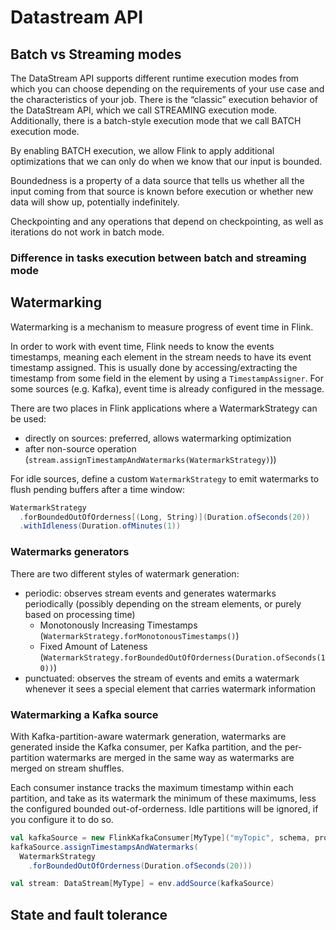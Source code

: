 # Datastream API

## Batch vs Streaming modes

The DataStream API supports different runtime execution modes from which you can choose depending on the requirements of your use case and the characteristics of your job.  There is the “classic” execution behavior of the DataStream API, which we call STREAMING execution mode.  Additionally, there is a batch-style execution mode that we call BATCH execution mode. 

By enabling BATCH execution, we allow Flink to apply additional optimizations that we can only do when we know that our input is bounded.

Boundedness is a property of a data source that tells us whether all the input coming from that source is known before execution or whether new data will show up, potentially indefinitely.

Checkpointing and any operations that depend on checkpointing, as well as iterations do not work in batch mode.

### Difference in tasks execution between batch and streaming mode

## Watermarking

Watermarking is a mechanism to measure progress of event time in Flink.

In order to work with event time, Flink needs to know the events timestamps, meaning each element in the stream needs to have its event timestamp assigned. This is usually done by accessing/extracting the timestamp from some field in the element by using a `TimestampAssigner`. For some sources (e.g. Kafka), event time is already configured in the message.

There are two places in Flink applications where a WatermarkStrategy can be used:
- directly on sources: preferred, allows watermarking optimization
- after non-source operation (`stream.assignTimestampAndWatermarks(WatermarkStrategy)`))

For idle sources, define a custom `WatermarkStrategy` to emit watermarks to flush pending buffers after a time window:
```scala
WatermarkStrategy
  .forBoundedOutOfOrderness[(Long, String)](Duration.ofSeconds(20))
  .withIdleness(Duration.ofMinutes(1))
```

### Watermarks generators

There are two different styles of watermark generation:
- periodic: observes stream events and generates watermarks periodically (possibly depending on the stream elements, or purely based on processing time)
    - Monotonously Increasing Timestamps (`WatermarkStrategy.forMonotonousTimestamps()`)
    - Fixed Amount of Lateness (`WatermarkStrategy.forBoundedOutOfOrderness(Duration.ofSeconds(10))`)
- punctuated: observes the stream of events and emits a watermark whenever it sees a special element that carries watermark information

### Watermarking a Kafka source

With Kafka-partition-aware watermark generation, watermarks are generated inside the Kafka consumer, per Kafka partition, and the per-partition watermarks are merged in the same way as watermarks are merged on stream shuffles.

Each consumer instance tracks the maximum timestamp within each partition, and take as its watermark the minimum of these maximums, less the configured bounded out-of-orderness. Idle partitions will be ignored, if you configure it to do so.

```scala
val kafkaSource = new FlinkKafkaConsumer[MyType]("myTopic", schema, props)
kafkaSource.assignTimestampsAndWatermarks(
  WatermarkStrategy
    .forBoundedOutOfOrderness(Duration.ofSeconds(20)))

val stream: DataStream[MyType] = env.addSource(kafkaSource)
```

## State and fault tolerance